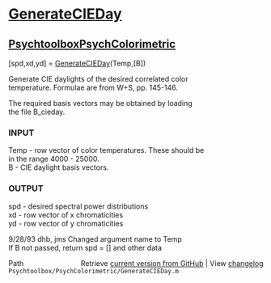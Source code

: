 # [GenerateCIEDay](GenerateCIEDay)
## [Psychtoolbox](Psychtoolbox)[PsychColorimetric](PsychColorimetric)

[spd,xd,yd] = [GenerateCIEDay](GenerateCIEDay)(Temp,[B])  
  
Generate CIE daylights of the desired correlated color  
temperature.  Formulae are from W+S, pp. 145-146.  
  
The required basis vectors may be obtained by loading  
the file B\_cieday.  
  
### INPUT  
  Temp - row vector of color temperatures.  These should be  
      in the range 4000 - 25000.  
  B - CIE daylight basis vectors.  
  
### OUTPUT  
  spd - desired spectral power distributions  
  xd  - row vector of x chromaticities  
  yd  - row vector of y chromaticities  
  
9/28/93   dhb, jms  Changed argument name to Temp  
                    If B not passed, return spd = [] and other data  




<div class="code_header" style="text-align:right;">
  <span style="float:left;">Path&nbsp;&nbsp;</span> <span class="counter">Retrieve <a href=
  "https://raw.github.com/Psychtoolbox-3/Psychtoolbox-3/beta/Psychtoolbox/PsychColorimetric/GenerateCIEDay.m">current version from GitHub</a> | View <a href=
  "https://github.com/Psychtoolbox-3/Psychtoolbox-3/commits/beta/Psychtoolbox/PsychColorimetric/GenerateCIEDay.m">changelog</a></span>
</div>
<div class="code">
  <code>Psychtoolbox/PsychColorimetric/GenerateCIEDay.m</code>
</div>

